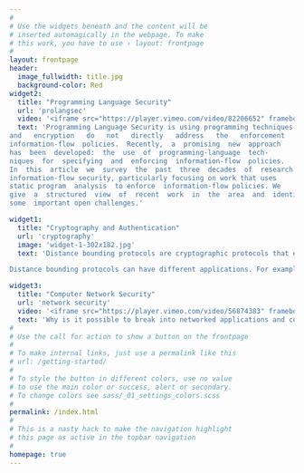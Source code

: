 ```yaml
---
#
# Use the widgets beneath and the content will be
# inserted automagically in the webpage. To make
# this work, you have to use › layout: frontpage
#
layout: frontpage
header:
  image_fullwidth: title.jpg
  background-color: Red
widget2:
  title: "Programming Language Security"
  url: 'prolangsec'
  video: '<iframe src="https://player.vimeo.com/video/82206652" frameborder="0" webkitallowfullscreen mozallowfullscreen allowfullscreen></iframe>'
  text: 'Programming Language Security is using programming techniques to enforce security and privacy features. As an example enforcement of information-flow  policies. Conventional   security   mechanisms   such   as   access   control
and   encryption   do   not   directly   address   the   enforcement   of
information-flow  policies.  Recently,  a  promising  new  approach
has  been  developed:  the  use  of  programming-language  tech-
niques  for  specifying  and  enforcing  information-flow  policies.
In  this  article  we  survey  the  past  three  decades  of  research  on
information-flow security, particularly focusing on work that uses
static program  analysis  to enforce  information-flow policies. We
give  a  structured  view  of  recent  work  in  the  area  and  identify
some  important open challenges.'

widget1:
  title: "Cryptography and Authentication"
  url: 'cryptography'
  image: 'widget-1-302x182.jpg'
  text: 'Distance bounding protocols are cryptographic protocols that enable a verifier V to establish an upper bound on the physical distance to a prover P. They are based on timing the delay between sending out challenge bits and receiving back the corresponding response bits. The delay time for responses enables V to compute an upper-bound on the distance, as the round trip delay time divided into twice the speed of light. The computation is based on the fact that electro-magnetic waves travel nearly at the speed of light, but cannot travel faster.

Distance bounding protocols can have different applications. For example, when a person conducts a cryptographic identification protocol at an entrance to a building, the access control computer in the building would like to be ensured that the person giving the responses is no more than a few meters away.[[Wikipedia]'

widget3:
  title: "Computer Network Security"
  url: 'network security'
  video: '<iframe src="https://player.vimeo.com/video/56874383" frameborder="0" webkitallowfullscreen mozallowfullscreen allowfullscreen></iframe>'
  text: 'Why is it possible to break into networked applications and computer systems? What weaknesses are used? And what makes one protocol more secure than another? This course answers these questions and many more. We look at weaknesses that have plagued wired and wireless networked systems for years and investigate the security of countermeasures like firewalls and security protocols such as SSL, SSH and IPsec. Knowledge about possible threats and countermeasures is important for understanding what level of security a system and an application can offer. '
#
# Use the call for action to show a button on the frontpage
#
# To make internal links, just use a permalink like this
# url: /getting-started/
#
# To style the button in different colors, use no value
# to use the main color or success, alert or secondary.
# To change colors see sass/_01_settings_colors.scss
#
permalink: /index.html
#
# This is a nasty hack to make the navigation highlight
# this page as active in the topbar navigation
#
homepage: true
---
```

